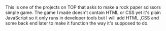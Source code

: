 This is one of the projects on TOP that asks to make a rock paper scissors simple game.
The game I made doesn't contain HTML or CSS yet it's plain JavaScript so it only runs in developer tools but I will add HTML ,CSS and some back end later to make it function the way it's supposed to do.